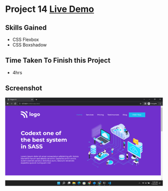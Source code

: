 # Project 14 [Live Demo](https://ramesh-html-css-project-13.netlify.app/)
## Skills Gained
- CSS Flexbox
- CSS Boxshadow

## Time Taken To Finish this Project
- 4hrs

## Screenshot
![Project 13](./Screenshot-13.png)